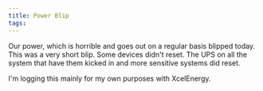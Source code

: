 ```yaml
---
title: Power Blip
tags: 
---
```


Our power, which is horrible and goes out on a regular basis blipped today. This was a very short blip. Some devices didn't reset. The UPS on all the system that have them kicked in and more sensitive systems did reset.

I'm logging this mainly for my own purposes with XcelEnergy.
